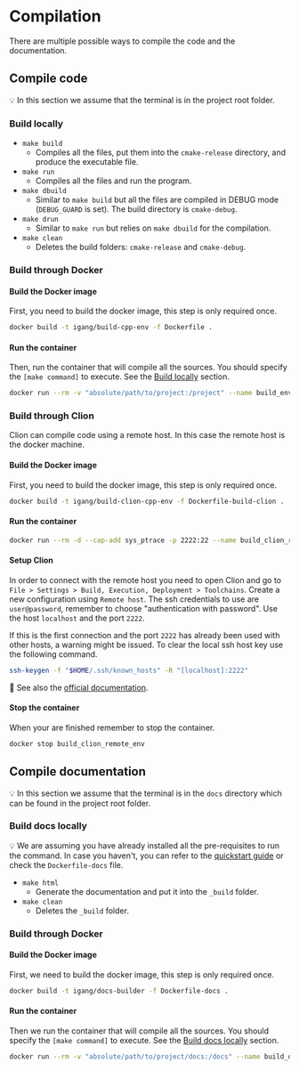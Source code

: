# Compilation
There are multiple possible ways to compile the code and the documentation.

## Compile code
💡 In this section we assume that the terminal is in the project root folder.

### Build locally
- `make build`
  - Compiles all the files, put them into the `cmake-release` directory, and produce the executable file.
- `make run`
  - Compiles all the files and run the program.
- `make dbuild`
  - Similar to `make build` but all the files are compiled in DEBUG mode (`DEBUG_GUARD` is set). The build directory is `cmake-debug`.
- `make drun`
  - Similar to `make run` but relies on `make dbuild` for the compilation.
- `make clean`
  - Deletes the build folders: `cmake-release` and `cmake-debug`.

### Build through Docker
#### Build the Docker image
First, you need to build the docker image, this step is only required once.

```bash
docker build -t igang/build-cpp-env -f Dockerfile .
```

#### Run the container
Then, run the container that will compile all the sources. You should specify the `[make command]` to execute. See the [Build locally](#build-locally) section.

```bash
docker run --rm -v "absolute/path/to/project:/project" --name build_env igang/build-cpp-env [make command]
```

### Build through Clion
Clion can compile code using a remote host. In this case the remote host is the docker machine.

#### Build the Docker image
First, you need to build the docker image, this step is only required once.

```bash
docker build -t igang/build-clion-cpp-env -f Dockerfile-build-clion .
```

#### Run the container
```bash
docker run --rm -d --cap-add sys_ptrace -p 2222:22 --name build_clion_remote_env igang/build-clion-cpp-env
```

#### Setup Clion
In order to connect with the remote host you need to open Clion and go to `File > Settings > Build, Execution, Deployment > Toolchains`. Create a new configuration using `Remote host`. The ssh credentials to use are `user@password`, remember to choose "authentication with password". Use the host `localhost` and the port `2222`.

If this is the first connection and the port `2222` has already been used with other hosts, a warning might be issued. To clear the local ssh host key use the following command.

```bash
ssh-keygen -f "$HOME/.ssh/known_hosts" -R "[localhost]:2222"
```

🔗 See also the [official documentation](https://www.jetbrains.com/help/clion/clion-toolchains-in-docker.html).

#### Stop the container
When your are finished remember to stop the container.

```bash
docker stop build_clion_remote_env
```

## Compile documentation
💡 In this section we assume that the terminal is in the `docs` directory which can be found in the project root folder.

### Build docs locally
💡 We are assuming you have already installed all the pre-requisites to run the command. In case you haven't, you can refer to the [quickstart guide](https://docs.readthedocs.io/en/stable/intro/getting-started-with-sphinx.html) or check the `Dockerfile-docs` file.

- `make html`
  - Generate the documentation and put it into the `_build` folder.
- `make clean`
  - Deletes the `_build` folder.

### Build through Docker
#### Build the Docker image
First, we need to build the docker image, this step is only required once.

```bash
docker build -t igang/docs-builder -f Dockerfile-docs .
```

#### Run the container
Then we run the container that will compile all the sources. You should specify the `[make command]` to execute. See the [Build docs locally](#build-docs-locally) section.

```bash
docker run --rm -v "absolute/path/to/project/docs:/docs" --name build_docs_env igang/docs-builder [make command]
```

